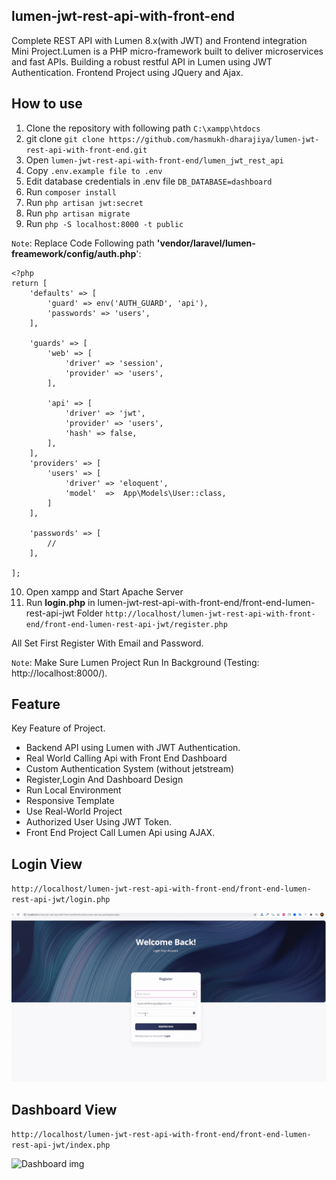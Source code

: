 ## lumen-jwt-rest-api-with-front-end
Complete REST API with Lumen 8.x(with JWT) and Frontend integration Mini Project.Lumen is a PHP micro-framework built to deliver microservices and fast APIs.
Building a robust restful API in Lumen using JWT Authentication. Frontend Project using JQuery and Ajax.

## How to use

1. Clone the repository with following path `C:\xampp\htdocs`
2. git clone `git clone https://github.com/hasmukh-dharajiya/lumen-jwt-rest-api-with-front-end.git`
3. Open `lumen-jwt-rest-api-with-front-end/lumen_jwt_rest_api` 
4. Copy `.env.example file to .env`
5. Edit database credentials in .env file `DB_DATABASE=dashboard`
6. Run `composer install`
7. Run `php artisan jwt:secret`
8. Run `php artisan migrate`
9. Run `php -S localhost:8000 -t public`

`Note`: Replace Code Following path **'vendor/laravel/lumen-freamework/config/auth.php**':

```
<?php
return [
    'defaults' => [
        'guard' => env('AUTH_GUARD', 'api'),
        'passwords' => 'users',
    ],
   
    'guards' => [
        'web' => [
            'driver' => 'session',
            'provider' => 'users',
        ],

        'api' => [
            'driver' => 'jwt',
            'provider' => 'users',
            'hash' => false,
        ],
    ],
    'providers' => [
        'users' => [
            'driver' => 'eloquent',
            'model'  =>  App\Models\User::class,
        ]
    ],
    
    'passwords' => [
        //
    ],

];

```
10. Open xampp and Start Apache Server
11. Run **login.php** in lumen-jwt-rest-api-with-front-end/front-end-lumen-rest-api-jwt Folder `http://localhost/lumen-jwt-rest-api-with-front-end/front-end-lumen-rest-api-jwt/register.php`

All Set First Register With Email and Password. 

`Note`: Make Sure Lumen Project Run In Background (Testing: http://localhost:8000/).

## Feature
Key Feature of Project.

- Backend API using Lumen with JWT Authentication.
- Real World Calling Api with Front End Dashboard
- Custom Authentication System (without jetstream)
- Register,Login And Dashboard Design
- Run Local Environment
- Responsive Template
- Use Real-World Project
- Authorized User Using JWT Token.
- Front End Project Call Lumen Api using AJAX.

## Login View
`http://localhost/lumen-jwt-rest-api-with-front-end/front-end-lumen-rest-api-jwt/login.php`

![Login img](front-end-lumen-rest-api-jwt/assets/img/Dashboard-imgs/login.gif)

## Dashboard View
`http://localhost/lumen-jwt-rest-api-with-front-end/front-end-lumen-rest-api-jwt/index.php`

![Dashboard img](front-end-lumen-rest-api-jwt/assets/img/Dashboard-imgs/Dashboard.gif)


